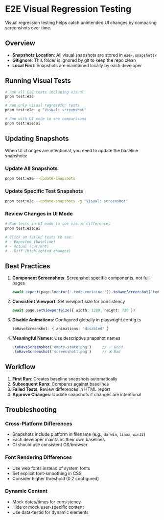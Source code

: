 # E2E Visual Regression Testing

Visual regression testing helps catch unintended UI changes by comparing screenshots over time.

## Overview

- **Snapshots Location**: All visual snapshots are stored in `e2e/.snapshots/`
- **Gitignore**: This folder is ignored by git to keep the repo clean
- **Local First**: Snapshots are maintained locally by each developer

## Running Visual Tests

```bash
# Run all E2E tests including visual
pnpm test:e2e

# Run only visual regression tests
pnpm test:e2e -g "Visual: screenshot"

# Run with UI mode to see comparisons
pnpm test:e2e:ui
```

## Updating Snapshots

When UI changes are intentional, you need to update the baseline snapshots:

### Update All Snapshots
```bash
pnpm test:e2e --update-snapshots
```

### Update Specific Test Snapshots
```bash
pnpm test:e2e --update-snapshots -g "Visual: screenshot"
```

### Review Changes in UI Mode
```bash
# Run tests in UI mode to see visual differences
pnpm test:e2e:ui

# Click on failed tests to see:
# - Expected (baseline)
# - Actual (current)
# - Diff (highlighted changes)
```

## Best Practices

1. **Component Screenshots**: Screenshot specific components, not full pages
   ```typescript
   await expect(page.locator('.todo-container')).toHaveScreenshot('todo-list.png')
   ```

2. **Consistent Viewport**: Set viewport size for consistency
   ```typescript
   await page.setViewportSize({ width: 1280, height: 720 })
   ```

3. **Disable Animations**: Configured globally in playwright.config.ts
   ```typescript
   toHaveScreenshot: { animations: 'disabled' }
   ```

4. **Meaningful Names**: Use descriptive snapshot names
   ```typescript
   .toHaveScreenshot('empty-state.png')     // ✅ Good
   .toHaveScreenshot('screenshot1.png')     // ❌ Bad
   ```

## Workflow

1. **First Run**: Creates baseline snapshots automatically
2. **Subsequent Runs**: Compares against baselines
3. **Failed Tests**: Review differences in HTML report
4. **Approve Changes**: Update snapshots if changes are intentional

## Troubleshooting

### Cross-Platform Differences
- Snapshots include platform in filename (e.g., `darwin`, `linux`, `win32`)
- Each developer maintains their own baselines
- CI should use consistent OS/browser

### Font Rendering Differences
- Use web fonts instead of system fonts
- Set explicit font-smoothing in CSS
- Consider higher threshold (0.2 configured)

### Dynamic Content
- Mock dates/times for consistency
- Hide or mock user-specific content
- Use data-testid for dynamic elements
